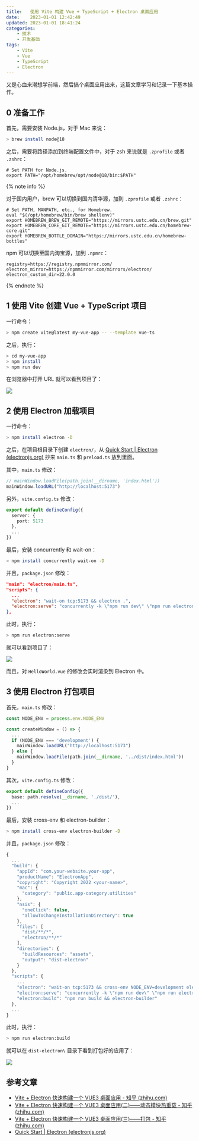 ```yaml
---
title:   使用 Vite 构建 Vue + TypeScript + Electron 桌面应用
date:    2023-01-01 12:42:49
updated: 2023-01-01 18:41:24
categories:
    - 技术
    - 开发基础
tags:
    - Vite
    - Vue
    - TypeScript
    - Electron
---
```


又是心血来潮想学前端，然后搞个桌面应用出来，这篇文章学习和记录一下基本操作。

<!-- more -->

## 0 准备工作

首先，需要安装 Node.js，对于 Mac 来说：

```bash
> brew install node@18
```

之后，需要将路径添加到终端配置文件中，对于 zsh 来说就是 `.zprofile` 或者 `.zshrc`：

```
# Set PATH for Node.js.
export PATH="/opt/homebrew/opt/node@18/bin:$PATH"
```

{% note info %}

对于国内用户，brew 可以切换到国内清华源，加到 `.zprofile` 或者 `.zshrc`：

```
# Set PATH, MANPATH, etc., for Homebrew.
eval "$(/opt/homebrew/bin/brew shellenv)"
export HOMEBREW_BREW_GIT_REMOTE="https://mirrors.ustc.edu.cn/brew.git"
export HOMEBREW_CORE_GIT_REMOTE="https://mirrors.ustc.edu.cn/homebrew-core.git"
export HOMEBREW_BOTTLE_DOMAIN="https://mirrors.ustc.edu.cn/homebrew-bottles"
```

npm 可以切换至国内淘宝源，加到 `.npmrc`：

```
registry=https://registry.npmmirror.com/
electron_mirror=https://npmmirror.com/mirrors/electron/
electron_custom_dir=22.0.0
```

{% endnote %}

## 1 使用 Vite 创建 Vue + TypeScript 项目

一行命令：

```bash
> npm create vite@latest my-vue-app -- --template vue-ts
```

之后，执行：

```bash
> cd my-vue-app
> npm install
> npm run dev
```

在浏览器中打开 URL 就可以看到项目了：

![](https://image.progcz.com/picgo/202301011310654.png)

## 2 使用 Electron 加载项目

一行命令：

```bash
> npm install electron -D
```

之后，在项目根目录下创建 `electron/`，从 [Quick Start | Electron (electronjs.org)](https://www.electronjs.org/docs/latest/tutorial/quick-start) 抄来 `main.ts` 和 `preload.ts` 放到里面。

其中，`main.ts` 修改：

```typescript
// mainWindow.loadFile(path.join(__dirname, 'index.html'))
mainWindow.loadURL("http://localhost:5173")
```

另外，`vite.config.ts` 修改：

```typescript
export default defineConfig({
  server: {
    port: 5173
  },
  ...
})
```

最后，安装 concurrently 和 wait-on：

```bash
> npm install concurrently wait-on -D
```

并且，`package.json` 修改：

```json
"main": "electron/main.ts",
"scripts": {
  ...
  "electron": "wait-on tcp:5173 && electron .",
  "electron:serve": "concurrently -k \"npm run dev\" \"npm run electron\""
},
```

此时，执行：

```bash
> npm run electron:serve
```

就可以看到项目了：

![](https://image.progcz.com/picgo/202301011426150.png)

而且，对 `HelloWorld.vue` 的修改会实时渲染到 Electron 中。

## 3 使用 Electron 打包项目

首先，`main.ts` 修改：

```typescript
const NODE_ENV = process.env.NODE_ENV

const createWindow = () => {
  ...
  if (NODE_ENV === 'development') {
    mainWindow.loadURL("http://localhost:5173")
  } else {
    mainWindow.loadFile(path.join(__dirname, '../dist/index.html'))
  }
}
```

其次，`vite.config.ts` 修改：

```typescript
export default defineConfig({
  base: path.resolve(__dirname, './dist/'),
  ...
})
```

最后，安装 cross-env 和 electron-builder：

```bash
> npm install cross-env electron-builder -D
```

并且，`package.json` 修改：

```javascript
{
  ...
  "build": {
    "appId": "com.your-website.your-app",
    "productName": "ElectronApp",
    "copyright": "Copyright 2022 <your-name>",
    "mac": {
      "category": "public.app-category.utilities"
    },
    "nsis": {
      "oneClick": false,
      "allowToChangeInstallationDirectory": true
    },
    "files": [
      "dist/**/*",
      "electron/**/*"
    ],
    "directories": {
      "buildResources": "assets",
      "output": "dist-electron"
    }
  },
  "scripts": {
    ...
    "electron": "wait-on tcp:5173 && cross-env NODE_ENV=development electron .",
    "electron:serve": "concurrently -k \"npm run dev\" \"npm run electron\"",
    "electron:build": "npm run build && electron-builder"
  },
  ...
}
```

此时，执行：

```bash
> npm run electron:build
```

就可以在 `dist-electron\` 目录下看到打包好的应用了：

![](https://image.progcz.com/picgo/202301011825970.png)

## 参考文章

- [Vite + Electron 快速构建一个 VUE3 桌面应用 - 知乎 (zhihu.com)](https://zhuanlan.zhihu.com/p/421460116)
- [Vite + Electron 快速构建一个 VUE3 桌面应用(二)——动态模块热重载 - 知乎 (zhihu.com)](https://zhuanlan.zhihu.com/p/422648687)
- [Vite + Electron 快速构建一个 VUE3 桌面应用(三)——打包 - 知乎 (zhihu.com)](https://zhuanlan.zhihu.com/p/423211730)
- [Quick Start | Electron (electronjs.org)](https://www.electronjs.org/docs/latest/tutorial/quick-start)
